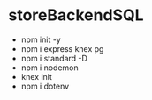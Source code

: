 # storeBackendSQL

- npm init -y
- npm i express knex pg
- npm i standard -D
- npm i nodemon
- knex init
- npm i dotenv
